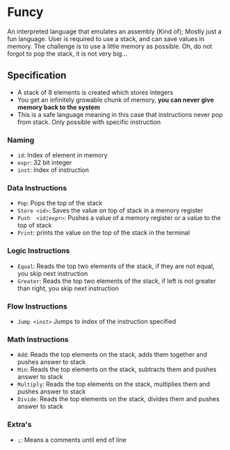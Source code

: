 # Funcy

An interpreted language that emulates an assembly (Kind of); Mostly just a fun language. 
User is required to use a stack, and can save values in memory. The challenge is to use 
a little memory as possible. Oh, do not forgot to pop the stack, it is not very big...

## Specification

- A stack of 8 elements is created which stores integers
- You get an infinitely growable chunk of memory, **you can never give memory back to the system**
- This is a safe language meaning in this case that instructions never pop from stack. Only possible with specific instruction

### Naming

- `id`: Index of element in memory
- `expr`: 32 bit integer
- `inst`: Index of instruction

### Data Instructions

- `Pop`: Pops the top of the stack
- `Store <id>`: Saves the value on top of stack in a memory register  
- `Push  <id|expr>`: Pushes a value of a memory register or a value to the top of stack
- `Print`: prints the value on the top of the stack in the terminal

### Logic Instructions

- `Equal`: Reads the top two elements of the stack, if they are not equal, you skip next instruction	
- `Greater`: Reads the top two elements of the stack, if left is not greater than right, you skip next instruction

### Flow Instructions

- `Jump <inst>` Jumps to index of the instruction specified

### Math Instructions

- `Add`: Reads the top elements on the stack, adds them together and pushes answer to stack
- `Min`: Reads the top elements on the stack, subtracts them and pushes answer to stack
- `Multiply`: Reads the top elements on the stack, multiplies them and pushes answer to stack
- `Divide`: Reads the top elements on the stack, divides them and pushes answer to stack

### Extra's

- `;`: Means a comments until end of line